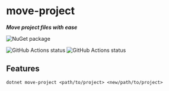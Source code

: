 # move-project

***Move project files with ease***

![NuGet package](https://img.shields.io/badge/nuget-your--package--here-yellow.svg)

![GitHub Actions status](https://github.com/jmarolf/move-project/workflows/CI/badge.svg)
![GitHub Actions status](https://github.com/jmarolf/move-project/workflows/Preview/badge.svg)

## Features

```dotnetcli
dotnet move-project <path/to/project> <new/path/to/project>
```
